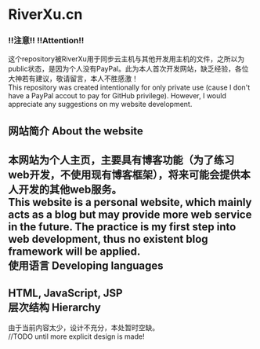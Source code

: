 RiverXu.cn
===================
### !!注意!!  !!Attention!!
这个repository被RiverXu用于同步云主机与其他开发用主机的文件，之所以为public状态，是因为个人没有PayPal。此为本人首次开发网站，缺乏经验，各位大神若有建议，敬请留言，本人不胜感激！<br />
This repository was created intentionally for only private use (cause I don't have a PayPal accout to pay for GitHub privilege). However, I would appreciate any suggestions on my website development.

网站简介  About the website
------------------
本网站为个人主页，主要具有博客功能（为了练习web开发，不使用现有博客框架），将来可能会提供本人开发的其他web服务。<br />
This website is a personal website, which mainly acts as a blog but may provide more web service in the future. The practice is my first step into web development, thus no existent blog framework will be applied. 
<br />
使用语言  Developing languages
------------------
HTML, JavaScript, JSP
<br />
层次结构  Hierarchy
------------------
由于当前内容太少，设计不充分，本处暂时空缺。<br />
//TODO until more explicit design is made!
<br />
